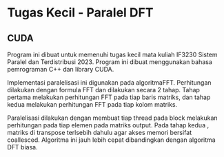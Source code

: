 # Tugas Kecil - Paralel DFT

## CUDA

Program ini dibuat untuk memenuhi tugas kecil mata kuliah IF3230 Sistem Paralel dan Terdistribusi 2023. Program ini dibuat menggunakan bahasa pemrograman C++ dan library CUDA. 

Implementasi paralelisasi ini digunakan pada algoritmaFFT. Perhitungan dilakukan dengan formula FFT dan dilakukan secara 2 tahap. Tahap pertama melakukan perhitungan FFT pada tiap baris matriks, dan tahap kedua melakukan perhitungan FFT pada tiap kolom matriks.

Paralelisasi dilakukan dengan membuat tiap thread pada block melakukan perhitungan pada tiap elemen pada matriks output. Pada tahap kedua , matriks di transpose terlsebih dahulu agar akses memori bersifat coallesced. Algoritma ini jauh lebih cepat dibandingkan dengan algoritma DFT biasa.